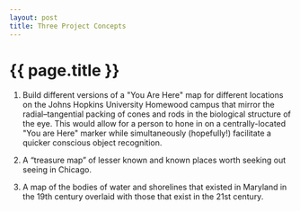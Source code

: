 ```yaml
---
layout: post
title: Three Project Concepts
---
```


{{ page.title }}
================


1.  Build different versions of a "You Are Here" map for different locations on the Johns Hopkins University Homewood campus that mirror the radial–tangential packing of cones and rods in the biological structure of the eye. This would allow for a person to hone in on a centrally-located "You are Here" marker while simultaneously (hopefully!) facilitate a quicker conscious object recognition.

2.  A “treasure map” of lesser known and known places worth seeking out seeing in Chicago.

3.	A map of the bodies of water and shorelines that existed in Maryland in the 19th century overlaid with those that exist in the 21st century.


